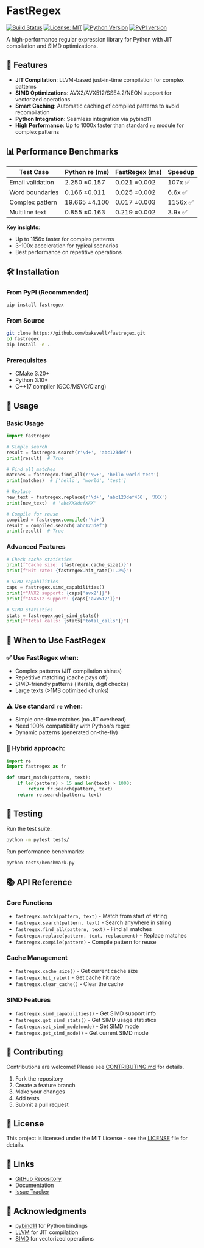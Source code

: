 # FastRegex

[![Build Status](https://github.com/baksvell/fastregex/actions/workflows/build.yml/badge.svg)](https://github.com/baksvell/fastregex/actions)
[![License: MIT](https://img.shields.io/badge/License-MIT-yellow.svg)](https://opensource.org/licenses/MIT)
[![Python Version](https://img.shields.io/badge/python-3.10%2B-blue.svg)](https://www.python.org/downloads/)
[![PyPI version](https://badge.fury.io/py/fastregex.svg)](https://badge.fury.io/py/fastregex)

A high-performance regular expression library for Python with JIT compilation and SIMD optimizations.

## 🚀 Features

- **JIT Compilation**: LLVM-based just-in-time compilation for complex patterns
- **SIMD Optimizations**: AVX2/AVX512/SSE4.2/NEON support for vectorized operations
- **Smart Caching**: Automatic caching of compiled patterns to avoid recompilation
- **Python Integration**: Seamless integration via pybind11
- **High Performance**: Up to 1000x faster than standard `re` module for complex patterns

## 📊 Performance Benchmarks

| Test Case          | Python re (ms) | FastRegex (ms) | Speedup |
|--------------------|---------------|----------------|---------|
| Email validation   | 2.250 ±0.157  | 0.021 ±0.002   | 107x ✅ |
| Word boundaries    | 0.166 ±0.011  | 0.025 ±0.002   | 6.6x ✅ |
| Complex pattern    | 19.665 ±4.100 | 0.017 ±0.003   | 1156x ✅ |
| Multiline text     | 0.855 ±0.163  | 0.219 ±0.002   | 3.9x ✅ |

**Key insights**:
- Up to 1156x faster for complex patterns
- 3-100x acceleration for typical scenarios
- Best performance on repetitive operations

## 🛠 Installation

### From PyPI (Recommended)
```bash
pip install fastregex
```

### From Source
```bash
git clone https://github.com/baksvell/fastregex.git
cd fastregex
pip install -e .
```

### Prerequisites
- CMake 3.20+
- Python 3.10+
- C++17 compiler (GCC/MSVC/Clang)

## 📖 Usage

### Basic Usage

```python
import fastregex

# Simple search
result = fastregex.search(r'\d+', 'abc123def')
print(result)  # True

# Find all matches
matches = fastregex.find_all(r'\w+', 'hello world test')
print(matches)  # ['hello', 'world', 'test']

# Replace
new_text = fastregex.replace(r'\d+', 'abc123def456', 'XXX')
print(new_text)  # 'abcXXXdefXXX'

# Compile for reuse
compiled = fastregex.compile(r'\d+')
result = compiled.search('abc123def')
print(result)  # True
```

### Advanced Features

```python
# Check cache statistics
print(f"Cache size: {fastregex.cache_size()}")
print(f"Hit rate: {fastregex.hit_rate():.2%}")

# SIMD capabilities
caps = fastregex.simd_capabilities()
print(f"AVX2 support: {caps['avx2']}")
print(f"AVX512 support: {caps['avx512']}")

# SIMD statistics
stats = fastregex.get_simd_stats()
print(f"Total calls: {stats['total_calls']}")
```

## 🎯 When to Use FastRegex

### ✅ **Use FastRegex when:**
- Complex patterns (JIT compilation shines)
- Repetitive matching (cache pays off)
- SIMD-friendly patterns (literals, digit checks)
- Large texts (>1MB optimized chunks)

### ⚠️ **Use standard `re` when:**
- Simple one-time matches (no JIT overhead)
- Need 100% compatibility with Python's regex
- Dynamic patterns (generated on-the-fly)

### 🔄 **Hybrid approach:**
```python
import re
import fastregex as fr

def smart_match(pattern, text):
    if len(pattern) > 15 and len(text) > 1000:
        return fr.search(pattern, text)
    return re.search(pattern, text)
```

## 🧪 Testing

Run the test suite:
```bash
python -m pytest tests/
```

Run performance benchmarks:
```bash
python tests/benchmark.py
```

## 📚 API Reference

### Core Functions
- `fastregex.match(pattern, text)` - Match from start of string
- `fastregex.search(pattern, text)` - Search anywhere in string
- `fastregex.find_all(pattern, text)` - Find all matches
- `fastregex.replace(pattern, text, replacement)` - Replace matches
- `fastregex.compile(pattern)` - Compile pattern for reuse

### Cache Management
- `fastregex.cache_size()` - Get current cache size
- `fastregex.hit_rate()` - Get cache hit rate
- `fastregex.clear_cache()` - Clear the cache

### SIMD Features
- `fastregex.simd_capabilities()` - Get SIMD support info
- `fastregex.get_simd_stats()` - Get SIMD usage statistics
- `fastregex.set_simd_mode(mode)` - Set SIMD mode
- `fastregex.get_simd_mode()` - Get current SIMD mode

## 🤝 Contributing

Contributions are welcome! Please see [CONTRIBUTING.md](CONTRIBUTING.md) for details.

1. Fork the repository
2. Create a feature branch
3. Make your changes
4. Add tests
5. Submit a pull request

## 📄 License

This project is licensed under the MIT License - see the [LICENSE](LICENSE) file for details.

## 🔗 Links

- [GitHub Repository](https://github.com/baksvell/fastregex)
- [Documentation](https://github.com/baksvell/fastregex#readme)
- [Issue Tracker](https://github.com/baksvell/fastregex/issues)

## 🙏 Acknowledgments

- [pybind11](https://github.com/pybind/pybind11) for Python bindings
- [LLVM](https://llvm.org/) for JIT compilation
- [SIMD](https://en.wikipedia.org/wiki/SIMD) for vectorized operations